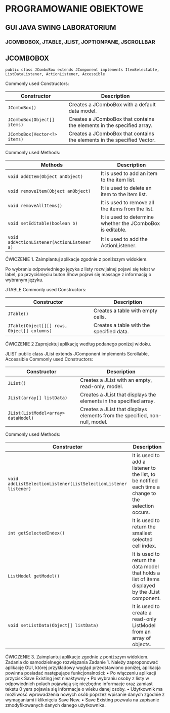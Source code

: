 # PROGRAMOWANIE OBIEKTOWE
## GUI JAVA SWING LABORATORIUM
### JCOMBOBOX, JTABLE, JLIST, JOPTIONPANE, JSCROLLBAR

## JCOMBOBOX 
```
public class JComboBox extends JComponent implements ItemSelectable, ListDataListener, ActionListener, Accessible
```
Commonly used Constructors:

| Constructor                     | Description                                                     |
|--------------------------------|-----------------------------------------------------------------|
| `JComboBox()`                   | Creates a JComboBox with a default data model.                  |
| `JComboBox(Object[] items)`     | Creates a JComboBox that contains the elements in the specified array. |
| `JComboBox(Vector<?> items)`    | Creates a JComboBox that contains the elements in the specified Vector. |

Commonly used Methods:

| Methods                               | Description                                                        |
|---------------------------------------|--------------------------------------------------------------------|
| `void addItem(Object anObject)`       | It is used to add an item to the item list.                        |
| `void removeItem(Object anObject)`    | It is used to delete an item to the item list.                     |
| `void removeAllItems()`               | It is used to remove all the items from the list.                  |
| `void setEditable(boolean b)`         | It is used to determine whether the JComboBox is editable.         |
| `void addActionListener(ActionListener a)` | It is used to add the ActionListener.                              |

ĆWICZENIE 1.
Zaimplantuj aplikacje zgodnie z poniższym widokiem.

Po wybraniu odpowiedniego języka z listy rozwijalnej pojawi się tekst w label, po przyciśnięciu buton Show pojawi się massage z informacją o wybranym języku.

JTABLE
Commonly used Constructors:

| Constructor                         | Description                             |
|-------------------------------------|-----------------------------------------|
| `JTable()`                          | Creates a table with empty cells.       |
| `JTable(Object[][] rows, Object[] columns)` | Creates a table with the specified data.|

ĆWICZENIE 2
Zaprojektuj aplikację według podanego poniżej widoku.

JLIST public class JList extends JComponent implements Scrollable, Accessible
Commonly used Constructors:

| Constructor                            | Description                                      |
|----------------------------------------|--------------------------------------------------|
| `JList()`                              | Creates a JList with an empty, read-only, model. |
| `JList(array[] listData)`               | Creates a JList that displays the elements in the specified array.       |
| `JList(ListModel<array> dataModel)`    | Creates a JList that displays elements from the specified, non-null, model.|

Commonly used Methods:

| Constructor                                     | Description                                             |
|-------------------------------------------------|---------------------------------------------------------|
| `void addListSelectionListener(ListSelectionListener listener)` | It is used to add a listener to the list, to be notified each time a change to the selection occurs. |
| `int getSelectedIndex()`                        | It is used to return the smallest selected cell index.  |
| `ListModel getModel()`                          | It is used to return the data model that holds a list of items displayed by the JList component. |
| `void setListData(Object[] listData)`           | It is used to create a read-only ListModel from an array of objects. |

ĆWICZENIE 3.
Zaimplantuj aplikacje zgodnie z poniższym widokiem.
Zadania do samodzielnego rozwiązania
Zadanie 1. Należy zaproponować aplikację GUI, której przykładowy wygląd przedstawiono poniżej, aplikacja powinna posiadać następujące funkcjonalności:
• Po włączeniu aplikacji przycisk Save Existing jest nieaktywny
• Po wybraniu osoby z listy w odpowiednich polach pojawiają się niezbędne informacje oraz zamiast tekstu 0 yers pojawia się informacje o wieku danej osoby.
• Użytkownik ma możliwość wprowadzenia nowych osób poprzez wpisanie danych zgodnie z wymaganiami i kliknięciu Save New.
• Save Existing pozwala na zapisanie zmodyfikowanych danych danego użytkownika.
